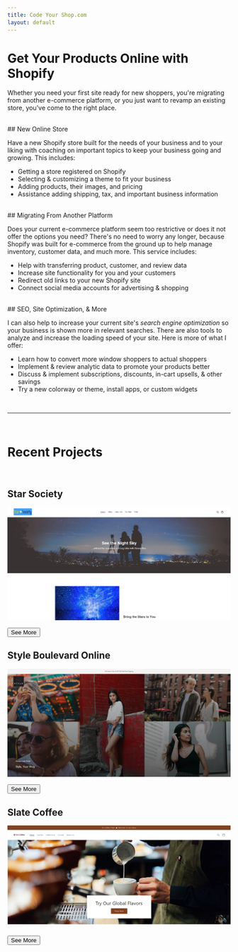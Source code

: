 ```yaml
---
title: Code Your Shop.com
layout: default
---
```


# Get Your Products Online with Shopify

<p id="subtitle">Whether you need your first site ready for new shoppers, you're migrating from another e-commerce platform,
 or you just want to revamp an existing store, you've come to the right place.</p>
<br>
## New Online Store

Have a new Shopify store built for the needs of your business and to your liking with coaching on 
important topics to keep your business going and growing. This includes:

- Getting a store registered on Shopify
- Selecting & customizing a theme to fit your business
- Adding products, their images, and pricing
- Assistance adding shipping, tax, and important business information

<br>
## Migrating From Another Platform

Does your current e-commerce platform seem too restrictive or does it not offer the options you need?
There's no need to worry any longer, because Shopify was built for e-commerce from the ground up
to help manage inventory, customer data, and much more. This service includes:

- Help with transferring product, customer, and review data
- Increase site functionality for you and your customers
- Redirect old links to your new Shopify site
- Connect social media accounts for advertising & shopping

<br>
## SEO, Site Optimization, & More

I can also help to increase your current site's *search engine optimization* so your business is 
shown more in relevant searches. There are also tools to analyze and increase the loading speed of your
site. Here is more of what I offer:

- Learn how to convert more window shoppers to actual shoppers
- Implement & review analytic data to promote your products better
- Discuss & implement subscriptions, discounts, in-cart upsells, & other savings
- Try a new colorway or theme, install apps, or custom widgets 

<br>
<hr>
<br>

# Recent Projects

<br>

## Star Society

[![Star Society Home Page](/assets/images/Star%20Soc%20Home.png)](/starsociety.html)

<a href="/starsociety.html"><button class="projects center">See More</button></a>

## Style Boulevard Online

[![Style Boulevard Online Home Page](/assets/images/Style%20Blvd%20Home%20THUMB.png)](/styleblvd.html)

<a href="/styleblvd.html"><button class="projects center">See More</button></a>

## Slate Coffee

[![Slate Coffee Home Page](/assets/images/Slate%20Coffee%20Home%20THUMB.png)](/slatecoffee.html)

<a href="/slatecoffee.html"><button class="projects center">See More</button></a>